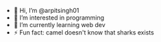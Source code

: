 - 👋 Hi, I’m @arpitsingh01
- 👀 I’m interested in programming
- 🌱 I’m currently learning web dev
- ⚡ Fun fact: camel doesn't know that sharks exists

<!---
arpitsingh01/arpitsingh01 is a ✨ special ✨ repository because its `README.md` (this file) appears on your GitHub profile.
You can click the Preview link to take a look at your changes.
--->
